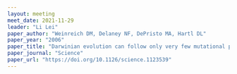 ```yaml
---
layout: meeting
meet_date: 2021-11-29
leader: "Li Lei"
paper_author: "Weinreich DM, Delaney NF, DePristo MA, Hartl DL"
paper_year: "2006"
paper_title: "Darwinian evolution can follow only very few mutational paths to fitter proteins"
paper_journal: "Science"
paper_url: "https://doi.org/10.1126/science.1123539"
---
```

